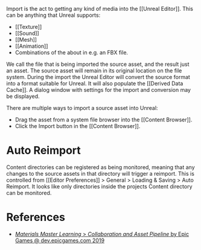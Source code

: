 Import is the act to getting any kind of media into the [[Unreal Editor]].
This can be anything that Unreal supports:
- [[Texture]]
- [[Sound]]
- [[Mesh]]
- [[Animation]]
- Combinations of the about in e.g. an FBX file.

We call the file that is being imported the source asset, and the result just an asset.
The source asset will remain in its original location on the file system.
During the import the Unreal Editor will convert the source format into a format suitable for Unreal.
It will also populate the [[Derived Data Cache]].
A dialog window with settings for the import and conversion may be displayed.

There are multiple ways to import a source asset into Unreal:
- Drag the asset from a system file browser into the [[Content Browser]].
- Click the Import button in the [[Content Browser]].

# Auto Reimport

Content directories can be registered as being monitored,
meaning that any changes to the source assets in that directory will trigger a reimport.
This is controlled from [[Editor Preferences]] > General > Loading & Saving > Auto Reimport.
It looks like only directories inside the projects Content directory can be monitored.


# References

- [_Materials Master Learning_ > _Collaboration and Asset Pipeline_ by Epic Games @ dev.epicgames.com 2019](https://dev.epicgames.com/community/learning/courses/2dy/unreal-engine-materials-master-learning/6r5/collaboration-and-asset-pipeline)
